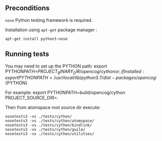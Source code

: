 
## Preconditions

```nose``` Python testing framework is required.

Installation using ```apt-get``` package manager :
```
apt-get install python3-nose
```

## Running tests

You may need to set up the PYTHON path:
export PYTHONPATH=${PROJECT_BINARY_DIR}/opencog/cython
or, if installed:
export PYTHONPATH=/usr/local/lib/python3.7/dist-packages/opencog:${PYTHON}

For example:
export PYTHONPATH=build/opencog/cython PROJECT_SOURCE_DIR=.

Then from atomspace root source dir execute:

```
nosetests3 -vs ./tests/cython/
nosetests3 -vs ./tests/cython/atomspace/
nosetests3 -vs ./tests/cython/bindlink/
nosetests3 -vs ./tests/cython/guile/
nosetests3 -vs ./tests/cython/utilities/
```
